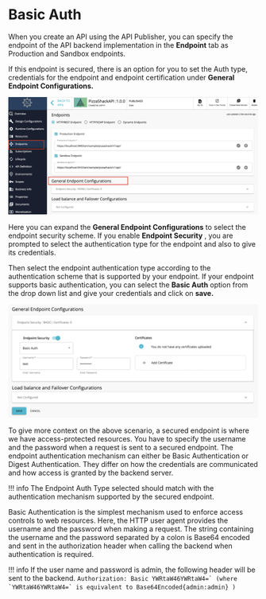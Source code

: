 # Basic Auth

When you create an API using the API Publisher, you can specify the endpoint of the API backend implementation in the **Endpoint** tab as Production and Sandbox endpoints.

If this endpoint is secured, there is an option for you to set the Auth type, credentials for the endpoint and endpoint certification under **General Endpoint Configurations.**

![general-endpoint-detail](../../../../assets/img/Learn/general-endpoint-detail.png)


Here you can expand the **General Endpoint Configurations** to select the endpoint security scheme. If you enable **Endpoint Security** , you are prompted to select the authentication type for the endpoint and also to give its credentials.

Then select the endpoint authentication type according to the authentication scheme that is supported by your endpoint. If your endpoint supports basic authentication, you can select the **Basic Auth** option from the drop down list and give your credentials and click on **save.**

![endpoint-security-type-basic](../../../../assets/img/Learn/endpoint-security-type-basic.png)

To give more context on the above scenario, a secured endpoint is where we have access-protected resources. You have to specify the username and the password when a request is sent to a secured endpoint. The endpoint authentication mechanism can either be Basic Authentication or Digest Authentication. They differ on how the credentials are communicated and how access is granted by the backend server.

!!! info
    The Endpoint Auth Type selected should match with the authentication mechanism supported by the secured endpoint.


Basic Authentication  is the simplest mechanism used to enforce access controls to web resources. Here, the HTTP user agent provides the username and the password when making a request. The string containing the username and the password separated by a colon is Base64 encoded and sent in the authorization header when calling the backend when authentication is required.

!!! info
    If the user name and password is admin, the following header will be sent to the backend.
    ```
    Authorization: Basic YWRtaW46YWRtaW4=` (where `YWRtaW46YWRtaW4=` is equivalent to Base64Encoded{admin:admin} )
    ``` 
